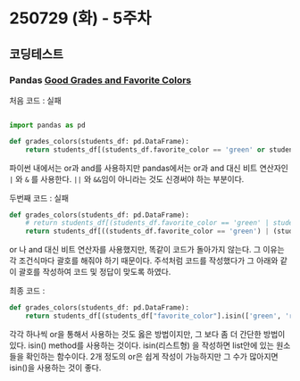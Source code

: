 # 250729 (화) - 5주차

## 코딩테스트
### Pandas [Good Grades and Favorite Colors](https://www.interviewquery.com/questions/good-grades-and-favorite-colors)
처음 코드 : 실패
```py

import pandas as pd

def grades_colors(students_df: pd.DataFrame):
    return students_df[(students_df.favorite_color == 'green' or students_df.favorite_color == 'red') and students_df.grade > 90]
```

파이썬 내에서는 or과 and를 사용하지만 pandas에서는 or과 and 대신 비트 연산자인 `|` 와 `&` 를 사용한다. `||` 와 `&&`임이 아니라는 것도 신경써야 하는 부분이다.

두번째 코드 : 실패
```py
def grades_colors(students_df: pd.DataFrame):
    # return students_df[(students_df.favorite_color == 'green' | students_df.favorite_color == 'red') & students_df.grade > 90]
    return students_df[((students_df.favorite_color == 'green') | (students_df.favorite_color == 'red')) & (students_df.grade > 90)]
```
or 나 and 대신 비트 연산자를 사용했지만, 똑같이 코드가 돌아가지 않는다. 그 이유는 각 조건식마다 괄호를 해줘야 하기 때문이다.
주석처럼 코드를 작성했다가 그 아래와 같이 괄호를 작성하여 코드 및 정답이 맞도록 하였다. 

최종 코드 :
```py
def grades_colors(students_df: pd.DataFrame):
    return students_df[(students_df["favorite_color"].isin(['green', 'red']) ) & (students_df.grade > 90)]
```

각각 하나씩 or을 통해서 사용하는 것도 옳은 방법이지만, 그 보다 좀 더 간단한 방법이 있다. isin() method를 사용하는 것이다. isin(리스트형) 을 작성하면 list안에 있는 원소들을 확인하는 함수이다. 2개 정도의 or은 쉽게 작성이 가능하지만 그 수가 많아지면 isin()을 사용하는 것이 좋다.